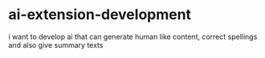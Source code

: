 # ai-extension-development
i want to develop ai that can generate human like content, correct spellings and also give summary texts
